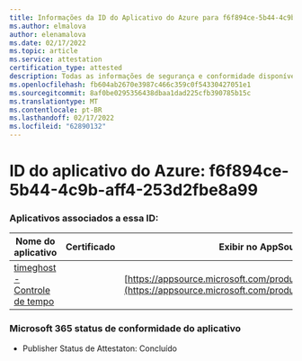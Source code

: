 ```yaml
---
title: Informações da ID do Aplicativo do Azure para f6f894ce-5b44-4c9b-aff4-253d2fbe8a99
ms.author: elmalova
author: elenamalova
ms.date: 02/17/2022
ms.topic: article
ms.service: attestation
certification_type: attested
description: Todas as informações de segurança e conformidade disponíveis para f6f894ce-5b44-4c9b-aff4-253d2fbe8a99.
ms.openlocfilehash: fb604ab2670e3987c466c359c0f54330427051e1
ms.sourcegitcommit: 8af0be0295356438dbaa1dad225cfb390785b15c
ms.translationtype: MT
ms.contentlocale: pt-BR
ms.lasthandoff: 02/17/2022
ms.locfileid: "62890132"
---
```

# <a name="azure-app-id-f6f894ce-5b44-4c9b-aff4-253d2fbe8a99"></a>ID do aplicativo do Azure: f6f894ce-5b44-4c9b-aff4-253d2fbe8a99


### <a name="apps-associated-with-this-id"></a>Aplicativos associados a essa ID:
| **Nome do aplicativo** | **Certificado** | **Exibir no AppSource** |
|--------------|---------------|-----------------------|
| [timeghost - Controle de tempo](https://docs.microsoft.com/microsoft-365-app-certification/forward/WA200001532) |  | [https://appsource.microsoft.com/product/office/WA200001532](https://appsource.microsoft.com/product/office/WA200001532) |

### <a name="microsoft-365-app-compliance-status"></a>Microsoft 365 status de conformidade do aplicativo
- Publisher Status de Attestaton: Concluído
